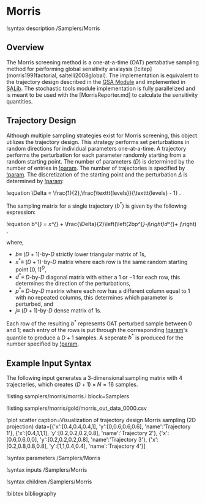 # Morris

!syntax description /Samplers/Morris

## Overview

The Morris screening method is a one-at-a-time (OAT) pertabative sampling method for performing global sensitivity analaysis [!citep](morris1991factorial, saltelli2008global). The implementation is equivalent to the trajectory design described in the [GSA Module](https://gsa-module.readthedocs.io/en/stable/implementation/morris_screening_method.html) and implemented in [SALib](https://github.com/SALib/SALib). The stochastic tools module implementation is fully parallelized and is meant to be used with the [MorrisReporter.md] to calculate the sensitivity quantities.

## Trajectory Design

Although multiple sampling strategies exist for Morris screening, this object utilizes the trajectory design. This strategy performs set perturbations in random directions for individual parameters one-at-a-time. A trajectory performs the perturbation for each parameter randomly starting from a random starting point. The number of parameters ($D$) is determined by the number of entries in [!param](/Samplers/Morris/distributions). The number of trajectories is specified by [!param](/Samplers/Morris/trajectories). The discretization of the starting point and the perturbation $\Delta$ is determined by [!param](/Samplers/Morris/levels):

!equation
\Delta = \frac{1}{2}\,\frac{\texttt{levels}}{\texttt{levels} - 1} .

The sampling matrix for a single trajectory ($b^{*}$) is given by the following expression:

!equation
b^{*} = x^{*} + \frac{\Delta}{2}\left(\left(2bp^{*}-j\right)d^{*}+ j\right) ,

where,

- $b \equiv$ ($D+1$)-by-$D$ strictly lower triangular matrix of 1s,
- $x^{*} \equiv$ ($D+1$)-by-$D$ matrix where each row is the same random starting point $[0, 1]^D$,
- $d^{*} \equiv$ $D$-by-$D$ diagonal matrix with either a $1$ or $-1$ for each row, this determines the direction of the perturbations,
- $p^{*} \equiv$ $D$-by-$D$ maxtrix where each row has a different column equal to 1 with no repeated columns, this determines which parameter is perturbed, and
- $j \equiv$ ($D+1$)-by-$D$ dense matrix of 1s.

Each row of the resulting $b^{*}$ represents OAT perturbed sample between 0 and 1; each entry of the rows is put through the corresponding [!param](/Samplers/Morris/distributions)'s quantile to produce a $D+1$ samples. A seperate $b^{*}$ is produced for the number specified by [!param](/Samplers/Morris/trajectories).

## Example Input Syntax

The following input generates a 3-dimensional sampling matrix with 4 trajecteries, which creates $(D+1)\times N = 16$ samples.

!listing samplers/morris/morris.i block=Samplers

!listing samplers/morris/gold/morris_out_data_0000.csv

!plot scatter caption=Visualization of trajectory design Morris sampling (2D projection)
    data=[{'x':[0.4,0.4,0.4,1], 'y':[0,0.6,0.6,0.6], 'name':'Trajectory 1'},
          {'x':[0.4,1,1,1], 'y':[0.2,0.2,0.2,0.8], 'name':'Trajectory 2'},
          {'x':[0.6,0.6,0,0], 'y':[0.2,0.2,0.2,0.8], 'name':'Trajectory 3'},
          {'x':[0.2,0.8,0.8,0.8], 'y':[1,1,0.4,0.4], 'name':'Trajectory 4'}]

!syntax parameters /Samplers/Morris

!syntax inputs /Samplers/Morris

!syntax children /Samplers/Morris

!bibtex bibliography
